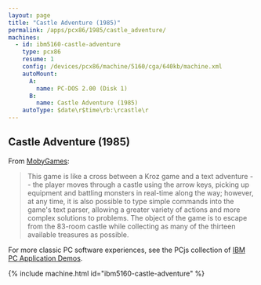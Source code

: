 ```yaml
---
layout: page
title: "Castle Adventure (1985)"
permalink: /apps/pcx86/1985/castle_adventure/
machines:
  - id: ibm5160-castle-adventure
    type: pcx86
    resume: 1
    config: /devices/pcx86/machine/5160/cga/640kb/machine.xml
    autoMount:
      A:
        name: PC-DOS 2.00 (Disk 1)
      B:
        name: Castle Adventure (1985)
    autoType: $date\r$time\rb:\rcastle\r
---
```


Castle Adventure (1985)
-----------------------

From [MobyGames](http://www.mobygames.com/game/dos/castle-adventure):

> This game is like a cross between a Kroz game and a text adventure -- the player moves through a castle using the arrow keys, picking up equipment and battling monsters in real-time along the way; however, at any time, it is also possible to type simple commands into the game's text parser, allowing a greater variety of actions and more complex solutions to problems. The object of the game is to escape from the 83-room castle while collecting as many of the thirteen available treasures as possible.

For more classic PC software experiences, see the PCjs collection of [IBM PC Application Demos](/apps/pcx86/).

{% include machine.html id="ibm5160-castle-adventure" %}
